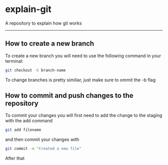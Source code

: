 # explain-git
A repository to explain how git works

---
## How to create a new branch

To create a new branch you will need to use the following command in your terminal:

```bash
git checkout -b branch-name
```

To change branches is pretty similiar, just make sure to ommit the -b flag

## How to commit and push changes to the repository

To commit your changes you will first need to add the change to the staging with the add command

```bash
git add filename
```

and then commit your changes with

```bash
git commit -m "Created a new file"
```

After that